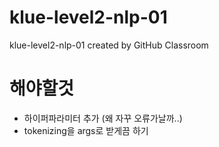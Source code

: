 # klue-level2-nlp-01
klue-level2-nlp-01 created by GitHub Classroom

# 해야할것
- 하이퍼파라미터 추가 (왜 자꾸 오류가날까..)
- tokenizing을 args로 받게끔 하기
